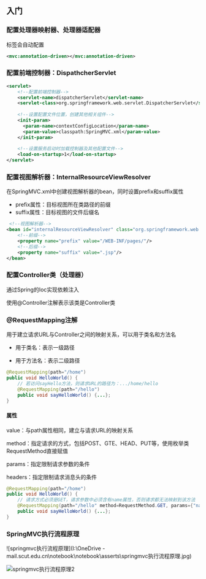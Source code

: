## 入门

### 配置处理器映射器、处理器适配器

<mvc-annotion-driven>标签会自动配置

```xml
<mvc:annotation-driven></mvc:annotation-driven>
```

### 配置前端控制器：DispathcherServlet

```xml
<servlet>
    <!--配置前端控制器-->
    <servlet-name>dispatcherServlet</servlet-name>
    <servlet-class>org.springframework.web.servlet.DispatcherServlet</servlet-class>
	
    <!--设置配置文件位置，创建其他相关组件-->
    <init-param>
      <param-name>contextConfigLocation</param-name>
      <param-value>classpath:SpringMVC.xml</param-value>
    </init-param>
    
	<!--设置服务启动时加载控制器及其他配置文件-->
    <load-on-startup>1</load-on-startup>
</servlet>
```

### 配置视图解析器：InternalResourceViewResolver

在SpringMVC.xml中创建视图解析器的bean，同时设置prefix和suffix属性

- prefix属性：目标视图所在类路径的前缀
- suffix属性：目标视图的文件后缀名

```xml
 <!--视图解析器-->
<bean id="internalResourceViewResolver" class="org.springframework.web.servlet.view.InternalResourceViewResolver">
    <!--前缀-->
    <property name="prefix" value="/WEB-INF/pages/"/>
    <!--后缀-->
    <property name="suffix" value=".jsp"/>
</bean>
```

### 配置Controller类（处理器）

通过Spring的Ioc实现依赖注入

使用@Controller注解表示该类是Controller类

### @RequestMapping注解

用于建立请求URL与Controller之间的映射关系，可以用于类名和方法名

- 用于类名：表示一级路径

- 用于方法名：表示二级路径

```java
@RequestMapping(path="/home")
public void HelloWorld() {
    // 若访问sayHello方法，则请求URL的路径为：.../home/hello
	@RequestMapping(path="/hello")
	public void sayHelloWorld() {...};
}
```

#### 属性

value：与path属性相同，建立与请求URL的映射关系

method：指定请求的方式，包括POST、GTE、HEAD、PUT等，使用枚举类RequestMethod直接赋值

params：指定限制请求参数的条件

headers：指定限制请求消息头的条件

```java
@RequestMapping(path="/home")
public void HelloWorld() {
    // 请求方式必须是GET，请求参数中必须含有name属性，否则请求都无法映射到该方法
	@RequestMapping(path="/hello" method=RequestMethod.GET, params={"name"})
	public void sayHelloWorld() {...};
}
```

### SpringMVC执行流程原理

![springmvc执行流程原理](I:\OneDrive - mail.scut.edu.cn\notebook\notebook\asserts\springmvc执行流程原理.jpg)

![springmvc执行流程原理2](https://gitee.com/quanhaoh/blogImage/raw/master/img/springmvc%E6%89%A7%E8%A1%8C%E6%B5%81%E7%A8%8B%E5%8E%9F%E7%90%862.png)